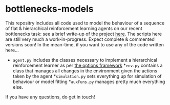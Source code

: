 # bottlenecks-models
This repositry includes all code used to model the behaviour of a sequence of flat & hierarchical reinforcement learning agents
on our recent bottlenecks task: see a brief write-up of the project [here](http://gwydionwilliams.co.uk/projects/high-level-action/).
The scripts here are still very much a work-in-progress. Expect complete & commented versions soon! In the mean-time, if you want to
use any of the code written here...
* `agent.py` includes the classes necessary to implement a hierarchical reinforcement learner as per
[the options framework](https://pdf.sciencedirectassets.com/271585/1-s2.0-S0004370200X00549/1-s2.0-S0004370299000521/main.pdf?X-Amz-Security-Token=IQoJb3JpZ2luX2VjEKr%2F%2F%2F%2F%2F%2F%2F%2F%2F%2FwEaCXVzLWVhc3QtMSJIMEYCIQDBLRD3fW1K9FZQhMKFilf%2BoUBFVBaSC%2B%2BzBu0SLD8zqQIhAKNkS5X%2FcAZsqHLyBNgn%2FX8JyAWA2ff8ZJxm9Ct3bSErKrQDCEIQAxoMMDU5MDAzNTQ2ODY1IgwE92%2F2L8aznjMHizIqkQOgBcAi%2FncO%2BWpAHg21%2B9CZnW7m0%2BH9OlXA%2BVxSAuTYrF5ojitKf0aPvCVf5j5tgynZrgroFgURik4ON8vrb0aV0kpUvFQ%2FZtDvzmIV424R%2FKwBi4IIynuizkw3%2F8ZfBPgyG7yNMrQMInMiCjs7wvFMtQuJqISjSntjwhKC4cLU%2BanGdcLwAzAZlK12yre1JDx1LUs2tJIRxY%2F%2FBCXlxXAWUXXE%2FmenH0DHh4e6owUuIJMav3hVpCAF77P7wxvOd0CatV9ZaSdkpomb1TN0lkWk8uoTRjfUidvQxjDSslBXH70%2FKWbuq%2BP0fBOC5aBZgSjzMvSc2fV6FxvPty8hcj3uON7VXdbRPSANeWjMb2EY65aNb8QCiXVXlmM6x5%2B50qtTzGmGMzsm9z9uJaQravxXwanbxIhrLwkTEktrvoJwDGymnNSO7ggGG%2ByaBVlvjijqC9JmPIRybMyX25%2Bxww1XzvKh9uDnLfjx7SfNGpdRQ2YgRIuBpzhzBlexkJytS84FXABz9xK8sa2PCQpzPR84EzCf5IiFBjrqAZ9LusIjMkToxO57NyBZVPiLaCSiy0NCCDk6%2FuDWEPoCTiBzRajiJGhgFuWD31jhCb%2B%2FR%2BjSlNVm7R0ctuZGf5nC3xBirXOrpF9z2HRpfYaFPh76O6U53yiuYto5bdgUOU0DKPDSN86bcY4ZJzYXXsR%2FUVlxunA%2BSIvjk6ll3koXfMPSH0QYiqaRy997KywpURj3ZLEWN1GXRlr9Eu1MaZ9gCQS14VfjjC4nLljvbUsvV%2FnYqVm2tDWlV9rV8nUqgP%2FIOCQFdkufQq1Zwm0tJpUdBynH62%2FfGRUduEziOp%2BnHB3KIuMNOj8lkQ%3D%3D&X-Amz-Algorithm=AWS4-HMAC-SHA256&X-Amz-Date=20210517T100219Z&X-Amz-SignedHeaders=host&X-Amz-Expires=300&X-Amz-Credential=ASIAQ3PHCVTYQB4UPP6G%2F20210517%2Fus-east-1%2Fs3%2Faws4_request&X-Amz-Signature=1475f4b6244b29cec1762448ff68d8021fec5609f504509be12dc2209f985ebb&hash=bff59004c3b93d763776b446c33acf9cdb575a7cd1bbada03f4d51e8980326ba&host=68042c943591013ac2b2430a89b270f6af2c76d8dfd086a07176afe7c76c2c61&pii=S0004370299000521&tid=spdf-cd3ec2e7-7b69-4b46-9328-7cf241dac7ec&sid=a01ba5fb2bfed64dae7b56214d1539d97fdegxrqb&type=client)
*`env.py` contains a class that manages all changes in the environment given the actions taken by the agent
*`simulation.py` sets everything up for simulation of behaviour or model fitting
*`auxFuns.py` manages pretty much everything else.

If you have any questions, do get in touch!
